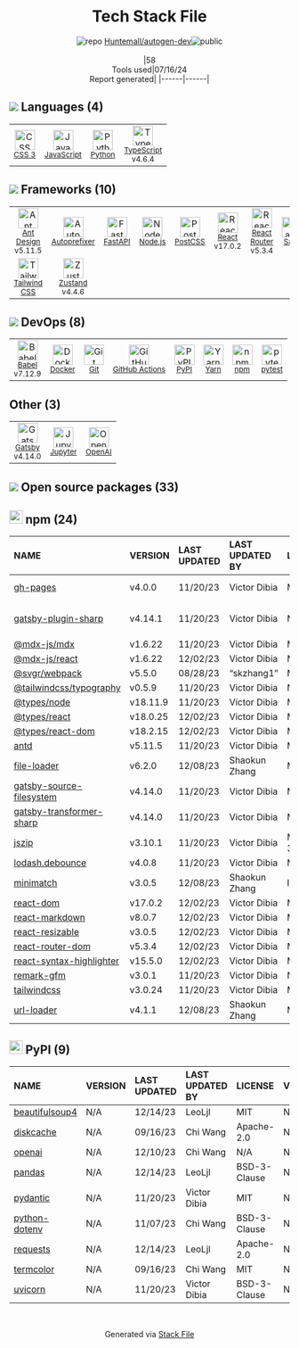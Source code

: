 <!--
&lt;--- Readme.md Snippet without images Start ---&gt;
## Tech Stack
Huntemall/autogen-dev is built on the following main stack:

- [JavaScript](https://developer.mozilla.org/en-US/docs/Web/JavaScript) – Languages
- [Python](https://www.python.org) – Languages
- [TypeScript](http://www.typescriptlang.org) – Languages
- [Ant Design](https://ant.design) – JavaScript Framework Components
- [Autoprefixer](https://github.com/postcss/autoprefixer) – CSS Pre-processors / Extensions
- [FastAPI](https://fastapi.tiangolo.com/) – Microframeworks (Backend)
- [Node.js](http://nodejs.org/) – Frameworks (Full Stack)
- [PostCSS](https://github.com/postcss/postcss) – CSS Pre-processors / Extensions
- [React](https://reactjs.org/) – Javascript UI Libraries
- [React Router](https://github.com/rackt/react-router) – JavaScript Framework Components
- [Sass](http://sass-lang.com/) – CSS Pre-processors / Extensions
- [Tailwind CSS](https://tailwindcss.com) – Front-End Frameworks
- [Zustand](https://github.com/react-spring/zustand) – State Management Library
- [Babel](http://babeljs.io/) – JavaScript Compilers
- [Docker](https://www.docker.com/) – Virtual Machine Platforms & Containers
- [GitHub Actions](https://github.com/features/actions) – Continuous Integration
- [Yarn](https://yarnpkg.com/) – Front End Package Manager
- [pytest](http://pytest.org/latest/) – Testing Frameworks
- [Gatsby](https://www.gatsbyjs.org) – Static Site Generators
- [Jupyter](http://jupyter.org) – Data Science Notebooks
- [OpenAI](https://openai.com/) – Large Language Models

Full tech stack [here](/techstack.md)

&lt;--- Readme.md Snippet without images End ---&gt;

&lt;--- Readme.md Snippet with images Start ---&gt;
## Tech Stack
Huntemall/autogen-dev is built on the following main stack:

- <img width='25' height='25' src='https://img.stackshare.io/service/1209/javascript.jpeg' alt='JavaScript'/> [JavaScript](https://developer.mozilla.org/en-US/docs/Web/JavaScript) – Languages
- <img width='25' height='25' src='https://img.stackshare.io/service/993/pUBY5pVj.png' alt='Python'/> [Python](https://www.python.org) – Languages
- <img width='25' height='25' src='https://img.stackshare.io/service/1612/bynNY5dJ.jpg' alt='TypeScript'/> [TypeScript](http://www.typescriptlang.org) – Languages
- <img width='25' height='25' src='https://img.stackshare.io/service/6112/12101536.png' alt='Ant Design'/> [Ant Design](https://ant.design) – JavaScript Framework Components
- <img width='25' height='25' src='https://img.stackshare.io/service/2202/72d087642cfce6fef6f2dabec5bf49e8_400x400.png' alt='Autoprefixer'/> [Autoprefixer](https://github.com/postcss/autoprefixer) – CSS Pre-processors / Extensions
- <img width='25' height='25' src='https://img.stackshare.io/service/25014/default_f6ff39141b468e832d1bc59fc98a060df604d44d.png' alt='FastAPI'/> [FastAPI](https://fastapi.tiangolo.com/) – Microframeworks (Backend)
- <img width='25' height='25' src='https://img.stackshare.io/service/1011/n1JRsFeB_400x400.png' alt='Node.js'/> [Node.js](http://nodejs.org/) – Frameworks (Full Stack)
- <img width='25' height='25' src='https://img.stackshare.io/service/3339/rlFcjEdI.png' alt='PostCSS'/> [PostCSS](https://github.com/postcss/postcss) – CSS Pre-processors / Extensions
- <img width='25' height='25' src='https://img.stackshare.io/service/1020/OYIaJ1KK.png' alt='React'/> [React](https://reactjs.org/) – Javascript UI Libraries
- <img width='25' height='25' src='https://img.stackshare.io/service/3350/8261421.png' alt='React Router'/> [React Router](https://github.com/rackt/react-router) – JavaScript Framework Components
- <img width='25' height='25' src='https://img.stackshare.io/service/1171/jCR2zNJV.png' alt='Sass'/> [Sass](http://sass-lang.com/) – CSS Pre-processors / Extensions
- <img width='25' height='25' src='https://img.stackshare.io/service/8158/default_660b7c41c3ba489cb581eec89c04655404258c19.png' alt='Tailwind CSS'/> [Tailwind CSS](https://tailwindcss.com) – Front-End Frameworks
- <img width='25' height='25' src='https://img.stackshare.io/service/11559/zustand.png' alt='Zustand'/> [Zustand](https://github.com/react-spring/zustand) – State Management Library
- <img width='25' height='25' src='https://img.stackshare.io/service/2739/-1wfGjNw.png' alt='Babel'/> [Babel](http://babeljs.io/) – JavaScript Compilers
- <img width='25' height='25' src='https://img.stackshare.io/service/586/n4u37v9t_400x400.png' alt='Docker'/> [Docker](https://www.docker.com/) – Virtual Machine Platforms & Containers
- <img width='25' height='25' src='https://img.stackshare.io/service/11563/actions.png' alt='GitHub Actions'/> [GitHub Actions](https://github.com/features/actions) – Continuous Integration
- <img width='25' height='25' src='https://img.stackshare.io/service/5848/44mC-kJ3.jpg' alt='Yarn'/> [Yarn](https://yarnpkg.com/) – Front End Package Manager
- <img width='25' height='25' src='https://img.stackshare.io/service/4586/Lu99Qe0Z_400x400.png' alt='pytest'/> [pytest](http://pytest.org/latest/) – Testing Frameworks
- <img width='25' height='25' src='https://img.stackshare.io/service/5472/default_189db484e0770a6101c6a70f0ef0172bc0f8de37.png' alt='Gatsby'/> [Gatsby](https://www.gatsbyjs.org) – Static Site Generators
- <img width='25' height='25' src='https://img.stackshare.io/service/4190/fGBUdNf__400x400.jpg' alt='Jupyter'/> [Jupyter](http://jupyter.org) – Data Science Notebooks
- <img width='25' height='25' src='https://img.stackshare.io/service/48786/default_8b1119bcbb159cebebc2f6cfc9cd2e359b169d22.jpg' alt='OpenAI'/> [OpenAI](https://openai.com/) – Large Language Models

Full tech stack [here](/techstack.md)

&lt;--- Readme.md Snippet with images End ---&gt;
-->
<div align="center">

# Tech Stack File
![](https://img.stackshare.io/repo.svg "repo") [Huntemall/autogen-dev](https://github.com/Huntemall/autogen-dev)![](https://img.stackshare.io/public_badge.svg "public")
<br/><br/>
|58<br/>Tools used|07/16/24 <br/>Report generated|
|------|------|
</div>

## <img src='https://img.stackshare.io/languages.svg'/> Languages (4)
<table><tr>
  <td align='center'>
  <img width='36' height='36' src='https://img.stackshare.io/service/6727/css.png' alt='CSS 3'>
  <br>
  <sub><a href="https://developer.mozilla.org/en-US/docs/Web/CSS/CSS3">CSS 3</a></sub>
  <br>
  <sub></sub>
</td>

<td align='center'>
  <img width='36' height='36' src='https://img.stackshare.io/service/1209/javascript.jpeg' alt='JavaScript'>
  <br>
  <sub><a href="https://developer.mozilla.org/en-US/docs/Web/JavaScript">JavaScript</a></sub>
  <br>
  <sub></sub>
</td>

<td align='center'>
  <img width='36' height='36' src='https://img.stackshare.io/service/993/pUBY5pVj.png' alt='Python'>
  <br>
  <sub><a href="https://www.python.org">Python</a></sub>
  <br>
  <sub></sub>
</td>

<td align='center'>
  <img width='36' height='36' src='https://img.stackshare.io/service/1612/bynNY5dJ.jpg' alt='TypeScript'>
  <br>
  <sub><a href="http://www.typescriptlang.org">TypeScript</a></sub>
  <br>
  <sub>v4.6.4</sub>
</td>

</tr>
</table>

## <img src='https://img.stackshare.io/frameworks.svg'/> Frameworks (10)
<table><tr>
  <td align='center'>
  <img width='36' height='36' src='https://img.stackshare.io/service/6112/12101536.png' alt='Ant Design'>
  <br>
  <sub><a href="https://ant.design">Ant Design</a></sub>
  <br>
  <sub>v5.11.5</sub>
</td>

<td align='center'>
  <img width='36' height='36' src='https://img.stackshare.io/service/2202/72d087642cfce6fef6f2dabec5bf49e8_400x400.png' alt='Autoprefixer'>
  <br>
  <sub><a href="https://github.com/postcss/autoprefixer">Autoprefixer</a></sub>
  <br>
  <sub></sub>
</td>

<td align='center'>
  <img width='36' height='36' src='https://img.stackshare.io/service/25014/default_f6ff39141b468e832d1bc59fc98a060df604d44d.png' alt='FastAPI'>
  <br>
  <sub><a href="https://fastapi.tiangolo.com/">FastAPI</a></sub>
  <br>
  <sub></sub>
</td>

<td align='center'>
  <img width='36' height='36' src='https://img.stackshare.io/service/1011/n1JRsFeB_400x400.png' alt='Node.js'>
  <br>
  <sub><a href="http://nodejs.org/">Node.js</a></sub>
  <br>
  <sub></sub>
</td>

<td align='center'>
  <img width='36' height='36' src='https://img.stackshare.io/service/3339/rlFcjEdI.png' alt='PostCSS'>
  <br>
  <sub><a href="https://github.com/postcss/postcss">PostCSS</a></sub>
  <br>
  <sub></sub>
</td>

<td align='center'>
  <img width='36' height='36' src='https://img.stackshare.io/service/1020/OYIaJ1KK.png' alt='React'>
  <br>
  <sub><a href="https://reactjs.org/">React</a></sub>
  <br>
  <sub>v17.0.2</sub>
</td>

<td align='center'>
  <img width='36' height='36' src='https://img.stackshare.io/service/3350/8261421.png' alt='React Router'>
  <br>
  <sub><a href="https://github.com/rackt/react-router">React Router</a></sub>
  <br>
  <sub>v5.3.4</sub>
</td>

<td align='center'>
  <img width='36' height='36' src='https://img.stackshare.io/service/1171/jCR2zNJV.png' alt='Sass'>
  <br>
  <sub><a href="http://sass-lang.com/">Sass</a></sub>
  <br>
  <sub></sub>
</td>

</tr>
<tr>
  <td align='center'>
  <img width='36' height='36' src='https://img.stackshare.io/service/8158/default_660b7c41c3ba489cb581eec89c04655404258c19.png' alt='Tailwind CSS'>
  <br>
  <sub><a href="https://tailwindcss.com">Tailwind CSS</a></sub>
  <br>
  <sub></sub>
</td>

<td align='center'>
  <img width='36' height='36' src='https://img.stackshare.io/service/11559/zustand.png' alt='Zustand'>
  <br>
  <sub><a href="https://github.com/react-spring/zustand">Zustand</a></sub>
  <br>
  <sub>v4.4.6</sub>
</td>

</tr>
</table>

## <img src='https://img.stackshare.io/devops.svg'/> DevOps (8)
<table><tr>
  <td align='center'>
  <img width='36' height='36' src='https://img.stackshare.io/service/2739/-1wfGjNw.png' alt='Babel'>
  <br>
  <sub><a href="http://babeljs.io/">Babel</a></sub>
  <br>
  <sub>v7.12.9</sub>
</td>

<td align='center'>
  <img width='36' height='36' src='https://img.stackshare.io/service/586/n4u37v9t_400x400.png' alt='Docker'>
  <br>
  <sub><a href="https://www.docker.com/">Docker</a></sub>
  <br>
  <sub></sub>
</td>

<td align='center'>
  <img width='36' height='36' src='https://img.stackshare.io/service/1046/git.png' alt='Git'>
  <br>
  <sub><a href="http://git-scm.com/">Git</a></sub>
  <br>
  <sub></sub>
</td>

<td align='center'>
  <img width='36' height='36' src='https://img.stackshare.io/service/11563/actions.png' alt='GitHub Actions'>
  <br>
  <sub><a href="https://github.com/features/actions">GitHub Actions</a></sub>
  <br>
  <sub></sub>
</td>

<td align='center'>
  <img width='36' height='36' src='https://img.stackshare.io/service/12572/-RIWgodF_400x400.jpg' alt='PyPI'>
  <br>
  <sub><a href="https://pypi.org/">PyPI</a></sub>
  <br>
  <sub></sub>
</td>

<td align='center'>
  <img width='36' height='36' src='https://img.stackshare.io/service/5848/44mC-kJ3.jpg' alt='Yarn'>
  <br>
  <sub><a href="https://yarnpkg.com/">Yarn</a></sub>
  <br>
  <sub></sub>
</td>

<td align='center'>
  <img width='36' height='36' src='https://img.stackshare.io/service/1120/lejvzrnlpb308aftn31u.png' alt='npm'>
  <br>
  <sub><a href="https://www.npmjs.com/">npm</a></sub>
  <br>
  <sub></sub>
</td>

<td align='center'>
  <img width='36' height='36' src='https://img.stackshare.io/service/4586/Lu99Qe0Z_400x400.png' alt='pytest'>
  <br>
  <sub><a href="http://pytest.org/latest/">pytest</a></sub>
  <br>
  <sub></sub>
</td>

</tr>
</table>

## Other (3)
<table><tr>
  <td align='center'>
  <img width='36' height='36' src='https://img.stackshare.io/service/5472/default_189db484e0770a6101c6a70f0ef0172bc0f8de37.png' alt='Gatsby'>
  <br>
  <sub><a href="https://www.gatsbyjs.org">Gatsby</a></sub>
  <br>
  <sub>v4.14.0</sub>
</td>

<td align='center'>
  <img width='36' height='36' src='https://img.stackshare.io/service/4190/fGBUdNf__400x400.jpg' alt='Jupyter'>
  <br>
  <sub><a href="http://jupyter.org">Jupyter</a></sub>
  <br>
  <sub></sub>
</td>

<td align='center'>
  <img width='36' height='36' src='https://img.stackshare.io/service/48786/default_8b1119bcbb159cebebc2f6cfc9cd2e359b169d22.jpg' alt='OpenAI'>
  <br>
  <sub><a href="https://openai.com/">OpenAI</a></sub>
  <br>
  <sub></sub>
</td>

</tr>
</table>


## <img src='https://img.stackshare.io/group.svg' /> Open source packages (33)</h2>

## <img width='24' height='24' src='https://img.stackshare.io/service/1120/lejvzrnlpb308aftn31u.png'/> npm (24)

|NAME|VERSION|LAST UPDATED|LAST UPDATED BY|LICENSE|VULNERABILITIES|
|:------|:------|:------|:------|:------|:------|
|[gh-pages](https://www.npmjs.com/gh-pages)|v4.0.0|11/20/23|Victor Dibia |MIT|[CVE-2022-37611](https://github.com/advisories/GHSA-8mmm-9v2q-x3f9) (Critical)|
|[gatsby-plugin-sharp](https://www.npmjs.com/gatsby-plugin-sharp)|v4.14.1|11/20/23|Victor Dibia |MIT|[CVE-2023-30548](https://github.com/advisories/GHSA-h2pm-378c-pcxx) (Moderate)|
|[@mdx-js/mdx](https://www.npmjs.com/@mdx-js/mdx)|v1.6.22|11/20/23|Victor Dibia |MIT|N/A|
|[@mdx-js/react](https://www.npmjs.com/@mdx-js/react)|v1.6.22|12/02/23|Victor Dibia |MIT|N/A|
|[@svgr/webpack](https://www.npmjs.com/@svgr/webpack)|v5.5.0|08/28/23|“skzhang1” |MIT|N/A|
|[@tailwindcss/typography](https://www.npmjs.com/@tailwindcss/typography)|v0.5.9|11/20/23|Victor Dibia |N/A|N/A|
|[@types/node](https://www.npmjs.com/@types/node)|v18.11.9|11/20/23|Victor Dibia |MIT|N/A|
|[@types/react](https://www.npmjs.com/@types/react)|v18.0.25|12/02/23|Victor Dibia |MIT|N/A|
|[@types/react-dom](https://www.npmjs.com/@types/react-dom)|v18.2.15|12/02/23|Victor Dibia |MIT|N/A|
|[antd](https://www.npmjs.com/antd)|v5.11.5|11/20/23|Victor Dibia |MIT|N/A|
|[file-loader](https://www.npmjs.com/file-loader)|v6.2.0|12/08/23|Shaokun Zhang |MIT|N/A|
|[gatsby-source-filesystem](https://www.npmjs.com/gatsby-source-filesystem)|v4.14.0|11/20/23|Victor Dibia |MIT|N/A|
|[gatsby-transformer-sharp](https://www.npmjs.com/gatsby-transformer-sharp)|v4.14.0|11/20/23|Victor Dibia |MIT|N/A|
|[jszip](https://www.npmjs.com/jszip)|v3.10.1|11/20/23|Victor Dibia |MIT,GPL-3.0|N/A|
|[lodash.debounce](https://www.npmjs.com/lodash.debounce)|v4.0.8|11/20/23|Victor Dibia |MIT|N/A|
|[minimatch](https://www.npmjs.com/minimatch)|v3.0.5|12/08/23|Shaokun Zhang |ISC|N/A|
|[react-dom](https://www.npmjs.com/react-dom)|v17.0.2|12/02/23|Victor Dibia |MIT|N/A|
|[react-markdown](https://www.npmjs.com/react-markdown)|v8.0.7|12/02/23|Victor Dibia |MIT|N/A|
|[react-resizable](https://www.npmjs.com/react-resizable)|v3.0.5|12/02/23|Victor Dibia |MIT|N/A|
|[react-router-dom](https://www.npmjs.com/react-router-dom)|v5.3.4|12/02/23|Victor Dibia |MIT|N/A|
|[react-syntax-highlighter](https://www.npmjs.com/react-syntax-highlighter)|v15.5.0|12/02/23|Victor Dibia |MIT|N/A|
|[remark-gfm](https://www.npmjs.com/remark-gfm)|v3.0.1|11/20/23|Victor Dibia |N/A|N/A|
|[tailwindcss](https://www.npmjs.com/tailwindcss)|v3.0.24|11/20/23|Victor Dibia |MIT|N/A|
|[url-loader](https://www.npmjs.com/url-loader)|v4.1.1|12/08/23|Shaokun Zhang |MIT|N/A|


## <img width='24' height='24' src='https://img.stackshare.io/service/12572/-RIWgodF_400x400.jpg'/> PyPI (9)

|NAME|VERSION|LAST UPDATED|LAST UPDATED BY|LICENSE|VULNERABILITIES|
|:------|:------|:------|:------|:------|:------|
|[beautifulsoup4](https://pypi.org/project/beautifulsoup4)|N/A|12/14/23|LeoLjl |MIT|N/A|
|[diskcache](https://pypi.org/project/diskcache)|N/A|09/16/23|Chi Wang |Apache-2.0|N/A|
|[openai](https://pypi.org/project/openai)|N/A|12/10/23|Chi Wang |N/A|N/A|
|[pandas](https://pypi.org/project/pandas)|N/A|12/14/23|LeoLjl |BSD-3-Clause|N/A|
|[pydantic](https://pypi.org/project/pydantic)|N/A|11/20/23|Victor Dibia |MIT|N/A|
|[python-dotenv](https://pypi.org/project/python-dotenv)|N/A|11/07/23|Chi Wang |BSD-3-Clause|N/A|
|[requests](https://pypi.org/project/requests)|N/A|12/14/23|LeoLjl |Apache-2.0|N/A|
|[termcolor](https://pypi.org/project/termcolor)|N/A|09/16/23|Chi Wang |MIT|N/A|
|[uvicorn](https://pypi.org/project/uvicorn)|N/A|11/20/23|Victor Dibia |BSD-3-Clause|N/A|

<br/>
<div align='center'>

Generated via [Stack File](https://github.com/marketplace/stack-file)
